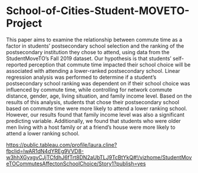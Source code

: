 # School-of-Cities-Student-MOVETO-Project
This paper aims to examine the relationship between commute time as a factor in students’ postsecondary school selection and the ranking of the postsecondary institution they chose to attend, using data from the StudentMoveTO’s Fall 2019 dataset. Our hypothesis is that students’ self-reported perception that commute time impacted their school choice will be associated with attending a lower-ranked postsecondary school. Linear regression analysis was performed to determine if a student’s postsecondary school ranking was dependent on if their school choice was influenced by commute time, while controlling for network commute distance, gender, age, living situation, and family income level. Based on the results of this analysis, students that chose their postsecondary school based on commute time were more likely to attend a lower ranking school. However, our results found that family income level was also a significant predicting variable. Additionally, we found that students who were older men living with a host family or at a friend’s house were more likely to attend a lower ranking school. 

https://public.tableau.com/profile/laura.cline?fbclid=IwAR1dN4dYREg9VVD8-w3hhXGyxgvCJjTCfdhJ6fTrt8DN2aUbTLJ9TcBtYkQ#!/vizhome/StudentMoveTOCommutesAffectonSchoolChoice/Story1?publish=yes
